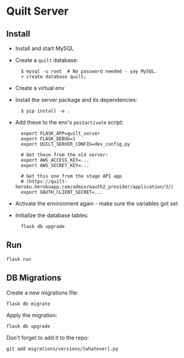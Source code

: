 # Quilt Server

## Install
* Install and start MySQL
* Create a `quilt` database:

        $ mysql -u root  # No password needed - yay MySQL.
        > create database quilt;

* Create a virtual env
* Install the server package and its dependencies:

        $ pip install -e .

* Add these to the env's `postactivate` script:

        export FLASK_APP=quilt_server
        export FLASK_DEBUG=1
        export QUILT_SERVER_CONFIG=dev_config.py

        # Get these from the old server:
        export AWS_ACCESS_KEY=...
        export AWS_SECRET_KEY=...

        # Get this one from the stage API app
        # (https://quilt-heroku.herokuapp.com/admin/oauth2_provider/application/3/)
        export OAUTH_CLIENT_SECRET=...

* Activate the environment again - make sure the variables got set
* Initialize the database tables:

        flask db upgrade

## Run

    flask run

## DB Migrations
Create a new migrations file:

    flask db migrate

Apply the migration:

    flask db upgrade

Don't forget to add it to the repo:

    git add migrations/versions/[whatever].py
